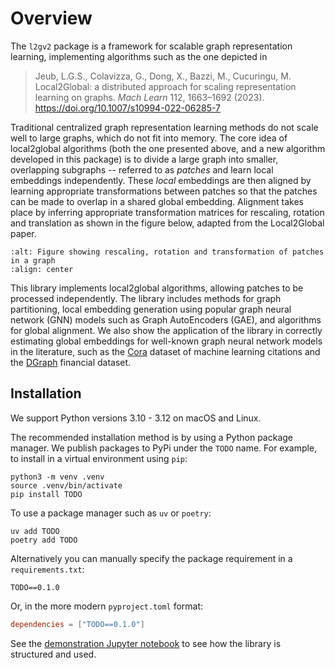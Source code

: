Overview
============

The `l2gv2` package is a framework for scalable graph
representation learning, implementing algorithms such as the one depicted in

> Jeub, L.G.S., Colavizza, G., Dong, X., Bazzi, M., Cucuringu, M.  
> Local2Global: a distributed approach for scaling representation learning on graphs.
> *Mach Learn* 112, 1663–1692 (2023). https://doi.org/10.1007/s10994-022-06285-7

Traditional centralized graph representation learning methods do not scale well
 to large graphs, which do not fit into memory. The core idea of local2global
algorithms (both the one presented above, and a new algorithm developed in this
package) is to divide a large graph into smaller, overlapping subgraphs --
referred to as *patches* and learn local embeddings independently. These *local*
embeddings are then aligned by learning appropriate transformations between
patches so that the patches can be made to overlap in a shared global embedding.
Alignment takes place by inferring appropriate transformation matrices for
rescaling, rotation and translation as shown in the figure below, adapted from
the Local2Global paper.

```{image} images/local2global.png
:alt: Figure showing rescaling, rotation and transformation of patches in a graph
:align: center
```

This library implements local2global algorithms, allowing patches to be
processed independently. The library includes methods for graph partitioning,
local embedding generation using popular graph neural network (GNN) models such
as Graph AutoEncoders (GAE), and algorithms for global alignment. We
also show the application of the library in correctly estimating global
embeddings for well-known graph neural network models in the literature, such as
the [Cora](https://link.springer.com/article/10.1023/A:1009953814988) dataset of
machine learning citations and the [DGraph](https://arxiv.org/abs/2207.03579)
financial dataset.


Installation
------------

We support Python versions 3.10 - 3.12 on macOS and Linux.

The recommended installation method is by using a Python package manager. We publish packages to PyPi under the `TODO` name. For example, to install in a virtual environment using `pip`:

```shell
python3 -m venv .venv
source .venv/bin/activate
pip install TODO
```

To use a package manager such as `uv` or `poetry`:

```shell
uv add TODO
poetry add TODO
```

Alternatively you can manually specify the package requirement in a `requirements.txt`:

```
TODO==0.1.0
```

Or, in the more modern `pyproject.toml` format:

```toml
dependencies = ["TODO==0.1.0"]
```

See the [demonstration Jupyter notebook](demo) to see how the library is structured and used.